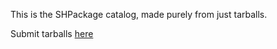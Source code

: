 This is the SHPackage catalog, made purely from just tarballs.

Submit tarballs [here](https://forms.gle/jgdEjHN4yL1YN6828)
